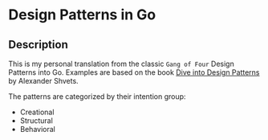 # Design Patterns in Go

## Description
This is my personal translation from the classic `Gang of Four` Design Patterns into Go. Examples are based on the book [Dive into Design Patterns][book] by Alexander Shvets.

The patterns are categorized by their intention group:
- Creational
- Structural
- Behavioral

[book]: https://refactoring.guru/design-patterns/book
